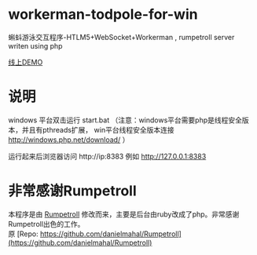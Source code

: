 workerman-todpole-for-win
=================

蝌蚪游泳交互程序-HTLM5+WebSocket+Workerman , rumpetroll server writen using php  

[线上DEMO](http://kedou.workerman.net)  

说明
========
windows 平台双击运行 start.bat
（注意：windows平台需要php是线程安全版本，并且有pthreads扩展， win平台线程安全版本连接 http://windows.php.net/download/ ）  

运行起来后浏览器访问 http://ip:8383 例如 http://127.0.0.1:8383


非常感谢Rumpetroll
===================
本程序是由 [Rumpetroll](http://rumpetroll.com) 修改而来，主要是后台由ruby改成了php。非常感谢Rumpetroll出色的工作。  
原 [Repo: https://github.com/danielmahal/Rumpetroll](https://github.com/danielmahal/Rumpetroll)
